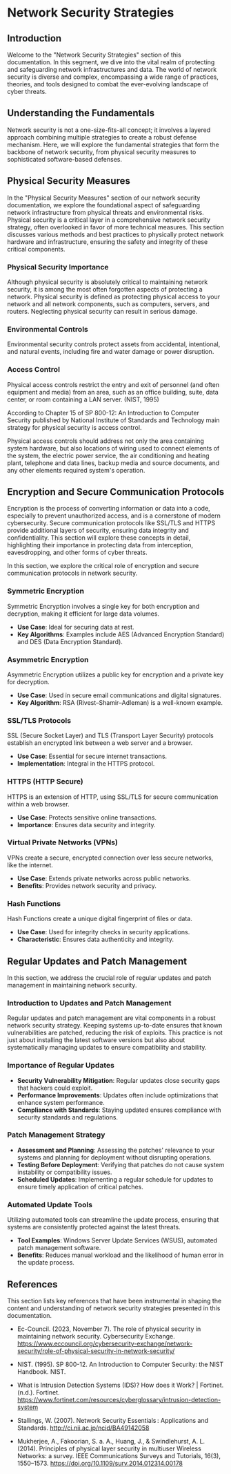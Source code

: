 # Network Security Strategies
## Introduction

Welcome to the "Network Security Strategies" section of this documentation. In this segment, we dive into the vital realm of protecting and safeguarding network infrastructures and data. The world of network security is diverse and complex, encompassing a wide range of practices, theories, and tools designed to combat the ever-evolving landscape of cyber threats.

## Understanding the Fundamentals
Network security is not a one-size-fits-all concept; it involves a layered approach combining multiple strategies to create a robust defense mechanism. Here, we will explore the fundamental strategies that form the backbone of network security, from physical security measures to sophisticated software-based defenses.

## Physical Security Measures
In the "Physical Security Measures" section of our network security documentation, we explore the foundational aspect of safeguarding network infrastructure from physical threats and environmental risks. Physical security is a critical layer in a comprehensive network security strategy, often overlooked in favor of more technical measures. This section discusses various methods and best practices to physically protect network hardware and infrastructure, ensuring the safety and integrity of these critical components.

### Physical Security Importance

Although physical security is absolutely critical to maintaining network security, it is among the most often forgotten aspects of protecting a network. Physical security is defined as protecting physical access to your network and all network components, such as computers, servers, and routers. Neglecting physical security can result in serious damage.

### **Environmental Controls**

Environmental security controls protect assets from accidental, intentional, and natural events, including fire and water damage or power disruption.

### Access Control
Physical access controls restrict the entry and exit of personnel (and often equipment and media) from an area, such as an office building, suite, data center, or room containing a LAN server. (NIST, 1995)

According to Chapter 15 of SP 800-12: An Introduction to Computer Security published by National Institute of Standards and Technology main strategy for physical security is access control.

Physical access controls should address not only the area containing system hardware, but also locations of wiring used to connect elements of the system, the electric power service, the air conditioning and heating plant, telephone and data lines, backup media and source documents, and any other elements required system's operation.

## Encryption and Secure Communication Protocols

Encryption is the process of converting information or data into a code, especially to prevent unauthorized access, and is a cornerstone of modern cybersecurity. Secure communication protocols like SSL/TLS and HTTPS provide additional layers of security, ensuring data integrity and confidentiality. This section will explore these concepts in detail, highlighting their importance in protecting data from interception, eavesdropping, and other forms of cyber threats.

In this section, we explore the critical role of encryption and secure communication protocols in network security.

### Symmetric Encryption

Symmetric Encryption involves a single key for both encryption and decryption, making it efficient for large data volumes.

- **Use Case**: Ideal for securing data at rest.
- **Key Algorithms**: Examples include AES (Advanced Encryption Standard) and DES (Data Encryption Standard).

### Asymmetric Encryption

Asymmetric Encryption utilizes a public key for encryption and a private key for decryption.

- **Use Case**: Used in secure email communications and digital signatures.
- **Key Algorithm**: RSA (Rivest–Shamir–Adleman) is a well-known example.

### SSL/TLS Protocols

SSL (Secure Socket Layer) and TLS (Transport Layer Security) protocols establish an encrypted link between a web server and a browser.

- **Use Case**: Essential for secure internet transactions.
- **Implementation**: Integral in the HTTPS protocol.

### HTTPS (HTTP Secure)

HTTPS is an extension of HTTP, using SSL/TLS for secure communication within a web browser.

- **Use Case**: Protects sensitive online transactions.
- **Importance**: Ensures data security and integrity.

### Virtual Private Networks (VPNs)

VPNs create a secure, encrypted connection over less secure networks, like the internet.

- **Use Case**: Extends private networks across public networks.
- **Benefits**: Provides network security and privacy.

### Hash Functions

Hash Functions create a unique digital fingerprint of files or data.

- **Use Case**: Used for integrity checks in security applications.
- **Characteristic**: Ensures data authenticity and integrity.

## Regular Updates and Patch Management

In this section, we address the crucial role of regular updates and patch management in maintaining network security.

### Introduction to Updates and Patch Management

Regular updates and patch management are vital components in a robust network security strategy. Keeping systems up-to-date ensures that known vulnerabilities are patched, reducing the risk of exploits. This practice is not just about installing the latest software versions but also about systematically managing updates to ensure compatibility and stability.

### Importance of Regular Updates

- **Security Vulnerability Mitigation**: Regular updates close security gaps that hackers could exploit.
- **Performance Improvements**: Updates often include optimizations that enhance system performance.
- **Compliance with Standards**: Staying updated ensures compliance with security standards and regulations.

### Patch Management Strategy

- **Assessment and Planning**: Assessing the patches' relevance to your systems and planning for deployment without disrupting operations.
- **Testing Before Deployment**: Verifying that patches do not cause system instability or compatibility issues.
- **Scheduled Updates**: Implementing a regular schedule for updates to ensure timely application of critical patches.

### Automated Update Tools

Utilizing automated tools can streamline the update process, ensuring that systems are consistently protected against the latest threats.

- **Tool Examples**: Windows Server Update Services (WSUS), automated patch management software.
- **Benefits**: Reduces manual workload and the likelihood of human error in the update process.

## References

This section lists key references that have been instrumental in shaping the content and understanding of network security strategies presented in this documentation.

* Ec-Council. (2023, November 7). The role of physical security in maintaining network security. Cybersecurity Exchange. https://www.eccouncil.org/cybersecurity-exchange/network-security/role-of-physical-security-in-network-security/  
     
* NIST. (1995). SP 800-12. An Introduction to Computer Security: the NIST Handbook. NIST. 


* What is Intrusion Detection Systems (IDS)? How does it Work? | Fortinet. (n.d.). Fortinet. https://www.fortinet.com/resources/cyberglossary/intrusion-detection-system

* Stallings, W. (2007). Network Security Essentials : Applications and Standards. http://ci.nii.ac.jp/ncid/BA49142058

* Mukherjee, A., Fakoorian, S. a. A., Huang, J., & Swindlehurst, A. L. (2014). Principles of physical layer security in multiuser Wireless Networks: a survey. IEEE Communications Surveys and Tutorials, 16(3), 1550–1573. https://doi.org/10.1109/surv.2014.012314.00178
